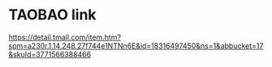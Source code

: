 # TAOBAO link

https://detail.tmall.com/item.htm?spm=a230r.1.14.248.27f744e1NTNn6E&id=18316497450&ns=1&abbucket=17&skuId=3771566388466
